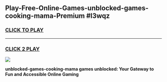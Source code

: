 
## Play-Free-Online-Games-unblocked-games-cooking-mama-Premium #l3wqz
<h3>
<a href="https://premium.freeplayer.one?title=unblocked-games-cooking-mama&ref=8M">CLICK TO PLAY</a></h3>
<hr>

<h3>
<a href="https://premium.freeplayer.one?title=unblocked-games-cooking-mama&ref=8M">CLICK 2 PLAY</a>
  
</h3>

<a href="https://premium.freeplayer.one?title=unblocked-games-cooking-mama&ref=8M"><img src="https://clearcache.store/games.png"></a>


**unblocked-games-cooking-mama games unblocked: Your Gateway to Fun and Accessible Online Gaming**
